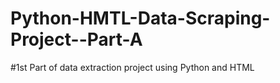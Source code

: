 # Python-HMTL-Data-Scraping-Project--Part-A

#1st Part of data extraction project using Python and HTML
